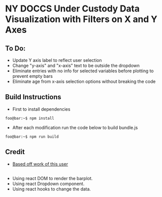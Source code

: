 # NY DOCCS Under Custody Data Visualization with Filters on X and Y Axes

## To Do:
- Update Y axis label to reflect user selection
- Change "y-axis" and "x-axis" text to be outside the dropdown
- Eliminate entries with no info for selected variables before plotting to prevent empty bars
- Eliminate age from x-axis selection options without breaking the code

## Build Instructions

- First to install dependencies
```console
foo@bar:~$ npm install
```
- After each modification run the code below to build bundle.js
```console
foo@bar:~$ npm run build
```

## Credit
- [Based off work of this user](https://vizhub.com/Razpudding)

##
- Using react DOM to render the barplot.
- Using react Dropdown component.
- Using react hooks to change the data.
